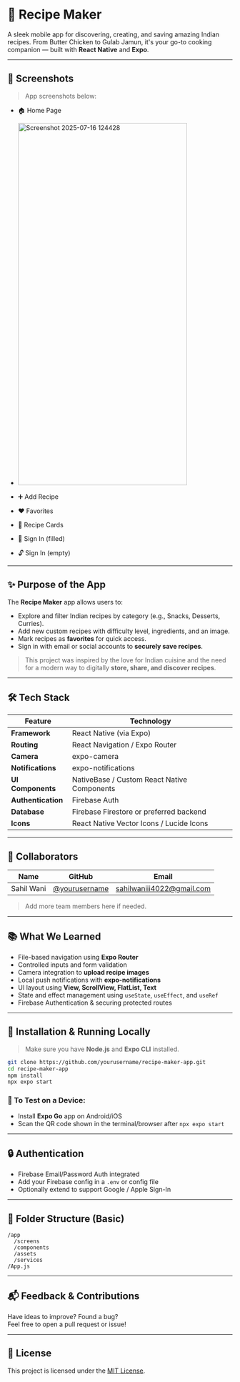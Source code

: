 # 🍲 Recipe Maker

A sleek mobile app for discovering, creating, and saving amazing Indian recipes. From Butter Chicken to Gulab Jamun, it's your go-to cooking companion — built with **React Native** and **Expo**.

---

## 📸 Screenshots

> App screenshots below:
- 🏠 Home Page
- <img width="378" height="811" alt="Screenshot 2025-07-16 124428" src="https://github.com/user-attachments/assets/c23033b0-4a2b-4e4e-8bbe-10b10996ba5c" />

- ➕ Add Recipe
- ❤️ Favorites
- 🧾 Recipe Cards
- 🔐 Sign In (filled)
- 🔓 Sign In (empty)

---

## ✨ Purpose of the App

The **Recipe Maker** app allows users to:

- Explore and filter Indian recipes by category (e.g., Snacks, Desserts, Curries).
- Add new custom recipes with difficulty level, ingredients, and an image.
- Mark recipes as **favorites** for quick access.
- Sign in with email or social accounts to **securely save recipes**.

> This project was inspired by the love for Indian cuisine and the need for a modern way to digitally **store, share, and discover recipes**.

---

## 🛠 Tech Stack

| Feature | Technology |
|--------|-------------|
| **Framework** | React Native (via Expo) |
| **Routing** | React Navigation / Expo Router |
| **Camera** | expo-camera |
| **Notifications** | expo-notifications |
| **UI Components** | NativeBase / Custom React Native Components |
| **Authentication** | Firebase Auth |
| **Database** | Firebase Firestore or preferred backend |
| **Icons** | React Native Vector Icons / Lucide Icons |

---

## 🤝 Collaborators

| Name | GitHub | Email |
|------|--------|-------|
| Sahil Wani | [@yourusername](https://github.com/yourusername) | sahilwaniii4022@gmail.com |

> Add more team members here if needed.

---

## 📚 What We Learned

- File-based navigation using **Expo Router**
- Controlled inputs and form validation
- Camera integration to **upload recipe images**
- Local push notifications with **expo-notifications**
- UI layout using **View, ScrollView, FlatList, Text**
- State and effect management using `useState`, `useEffect`, and `useRef`
- Firebase Authentication & securing protected routes

---

## 🚧 Installation & Running Locally

> Make sure you have **Node.js** and **Expo CLI** installed.

```bash
git clone https://github.com/yourusername/recipe-maker-app.git
cd recipe-maker-app
npm install
npx expo start
```

### 📱 To Test on a Device:
- Install **Expo Go** app on Android/iOS
- Scan the QR code shown in the terminal/browser after `npx expo start`

---

## 🔒 Authentication

- Firebase Email/Password Auth integrated
- Add your Firebase config in a `.env` or config file
- Optionally extend to support Google / Apple Sign-In

---

## 📁 Folder Structure (Basic)

```
/app
  /screens
  /components
  /assets
  /services
/App.js
```

---

## 📬 Feedback & Contributions

Have ideas to improve? Found a bug?  
Feel free to open a pull request or issue!

---

## 🧾 License

This project is licensed under the [MIT License](LICENSE).
